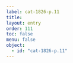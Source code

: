 ```yaml
---
label: cat-1826-p.11
title: 
layout: entry
order: 111
toc: false
menu: false
object:
  - id: "cat-1826-p.11"
---
```

